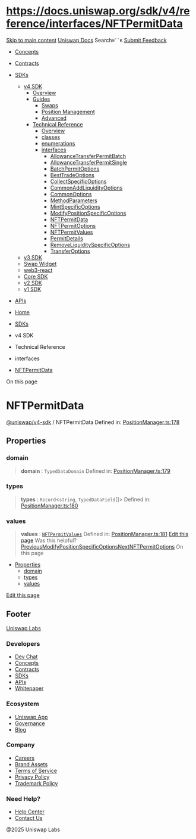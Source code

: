 # https://docs.uniswap.org/sdk/v4/reference/interfaces/NFTPermitData

[Skip to main content](https://docs.uniswap.org/sdk/v4/reference/interfaces/NFTPermitData#__docusaurus_skipToContent_fallback)
[Uniswap Docs](https://docs.uniswap.org/)
Search`⌘``K`
[Submit Feedback](https://docs.google.com/forms/d/e/1FAIpQLSdjSkZam8KiatL9XACRVxCHjDJjaPGbls77PCXDKFn4JwykXg/viewform)
  * [Concepts](https://docs.uniswap.org/concepts/overview)
  * [Contracts](https://docs.uniswap.org/contracts/v4/overview)
  * [SDKs](https://docs.uniswap.org/sdk/v4/overview)
    * [v4 SDK](https://docs.uniswap.org/sdk/v4/reference/interfaces/NFTPermitData)
      * [Overview](https://docs.uniswap.org/sdk/v4/overview)
      * [Guides](https://docs.uniswap.org/sdk/v4/reference/interfaces/NFTPermitData)
        * [Swaps](https://docs.uniswap.org/sdk/v4/reference/interfaces/NFTPermitData)
        * [Position Management](https://docs.uniswap.org/sdk/v4/reference/interfaces/NFTPermitData)
        * [Advanced](https://docs.uniswap.org/sdk/v4/reference/interfaces/NFTPermitData)
      * [Technical Reference](https://docs.uniswap.org/sdk/v4/reference/interfaces/NFTPermitData)
        * [Overview](https://docs.uniswap.org/sdk/v4/reference/overview)
        * [classes](https://docs.uniswap.org/sdk/v4/reference/interfaces/NFTPermitData)
        * [enumerations](https://docs.uniswap.org/sdk/v4/reference/interfaces/NFTPermitData)
        * [interfaces](https://docs.uniswap.org/sdk/v4/reference/interfaces/NFTPermitData)
          * [AllowanceTransferPermitBatch](https://docs.uniswap.org/sdk/v4/reference/interfaces/AllowanceTransferPermitBatch)
          * [AllowanceTransferPermitSingle](https://docs.uniswap.org/sdk/v4/reference/interfaces/AllowanceTransferPermitSingle)
          * [BatchPermitOptions](https://docs.uniswap.org/sdk/v4/reference/interfaces/BatchPermitOptions)
          * [BestTradeOptions](https://docs.uniswap.org/sdk/v4/reference/interfaces/BestTradeOptions)
          * [CollectSpecificOptions](https://docs.uniswap.org/sdk/v4/reference/interfaces/CollectSpecificOptions)
          * [CommonAddLiquidityOptions](https://docs.uniswap.org/sdk/v4/reference/interfaces/CommonAddLiquidityOptions)
          * [CommonOptions](https://docs.uniswap.org/sdk/v4/reference/interfaces/CommonOptions)
          * [MethodParameters](https://docs.uniswap.org/sdk/v4/reference/interfaces/MethodParameters)
          * [MintSpecificOptions](https://docs.uniswap.org/sdk/v4/reference/interfaces/MintSpecificOptions)
          * [ModifyPositionSpecificOptions](https://docs.uniswap.org/sdk/v4/reference/interfaces/ModifyPositionSpecificOptions)
          * [NFTPermitData](https://docs.uniswap.org/sdk/v4/reference/interfaces/NFTPermitData)
          * [NFTPermitOptions](https://docs.uniswap.org/sdk/v4/reference/interfaces/NFTPermitOptions)
          * [NFTPermitValues](https://docs.uniswap.org/sdk/v4/reference/interfaces/NFTPermitValues)
          * [PermitDetails](https://docs.uniswap.org/sdk/v4/reference/interfaces/PermitDetails)
          * [RemoveLiquiditySpecificOptions](https://docs.uniswap.org/sdk/v4/reference/interfaces/RemoveLiquiditySpecificOptions)
          * [TransferOptions](https://docs.uniswap.org/sdk/v4/reference/interfaces/TransferOptions)
    * [v3 SDK](https://docs.uniswap.org/sdk/v4/reference/interfaces/NFTPermitData)
    * [Swap Widget](https://docs.uniswap.org/sdk/v4/reference/interfaces/NFTPermitData)
    * [web3-react](https://docs.uniswap.org/sdk/v4/reference/interfaces/NFTPermitData)
    * [Core SDK](https://docs.uniswap.org/sdk/v4/reference/interfaces/NFTPermitData)
    * [v2 SDK](https://docs.uniswap.org/sdk/v4/reference/interfaces/NFTPermitData)
    * [v1 SDK](https://docs.uniswap.org/sdk/v4/reference/interfaces/NFTPermitData)
  * [APIs](https://docs.uniswap.org/api/subgraph/overview)


  * [Home](https://docs.uniswap.org/)
  * [SDKs](https://docs.uniswap.org/sdk/v4/overview)
  * v4 SDK
  * Technical Reference
  * interfaces
  * [NFTPermitData](https://docs.uniswap.org/sdk/v4/reference/interfaces/NFTPermitData)


On this page
# NFTPermitData
[@uniswap/v4-sdk](https://docs.uniswap.org/sdk/v4/reference/overview) / NFTPermitData
Defined in: [PositionManager.ts:178](https://github.com/Uniswap/sdks/blob/9cf6edb2df79338ae58f7ea7ca979c35a8a9bd56/sdks/v4-sdk/src/PositionManager.ts#L178)
## Properties[​](https://docs.uniswap.org/sdk/v4/reference/interfaces/NFTPermitData#properties "Direct link to Properties")
### domain[​](https://docs.uniswap.org/sdk/v4/reference/interfaces/NFTPermitData#domain "Direct link to domain")
> **domain** : `TypedDataDomain`
Defined in: [PositionManager.ts:179](https://github.com/Uniswap/sdks/blob/9cf6edb2df79338ae58f7ea7ca979c35a8a9bd56/sdks/v4-sdk/src/PositionManager.ts#L179)
### types[​](https://docs.uniswap.org/sdk/v4/reference/interfaces/NFTPermitData#types "Direct link to types")
> **types** : `Record`<`string`, `TypedDataField`[]>
Defined in: [PositionManager.ts:180](https://github.com/Uniswap/sdks/blob/9cf6edb2df79338ae58f7ea7ca979c35a8a9bd56/sdks/v4-sdk/src/PositionManager.ts#L180)
### values[​](https://docs.uniswap.org/sdk/v4/reference/interfaces/NFTPermitData#values "Direct link to values")
> **values** : [`NFTPermitValues`](https://docs.uniswap.org/sdk/v4/reference/interfaces/NFTPermitValues)
Defined in: [PositionManager.ts:181](https://github.com/Uniswap/sdks/blob/9cf6edb2df79338ae58f7ea7ca979c35a8a9bd56/sdks/v4-sdk/src/PositionManager.ts#L181)
[Edit this page](https://github.com/uniswap/uniswap-docs/tree/main/docs/sdk/v4/reference/interfaces/NFTPermitData.md)
Was this helpful?
[PreviousModifyPositionSpecificOptions](https://docs.uniswap.org/sdk/v4/reference/interfaces/ModifyPositionSpecificOptions)[NextNFTPermitOptions](https://docs.uniswap.org/sdk/v4/reference/interfaces/NFTPermitOptions)
On this page
  * [Properties](https://docs.uniswap.org/sdk/v4/reference/interfaces/NFTPermitData#properties)
    * [domain](https://docs.uniswap.org/sdk/v4/reference/interfaces/NFTPermitData#domain)
    * [types](https://docs.uniswap.org/sdk/v4/reference/interfaces/NFTPermitData#types)
    * [values](https://docs.uniswap.org/sdk/v4/reference/interfaces/NFTPermitData#values)


[Edit this page](https://github.com/uniswap/uniswap-docs/tree/main/docs/sdk/v4/reference/interfaces/NFTPermitData.md)
## Footer
[Uniswap Labs](https://docs.uniswap.org/)
### Developers
  * [Dev Chat](https://discord.com/invite/uniswap)
  * [Concepts](https://docs.uniswap.org/concepts/overview)
  * [Contracts](https://docs.uniswap.org/contracts/v4/overview)
  * [SDKs](https://docs.uniswap.org/sdk/v4/overview)
  * [APIs](https://docs.uniswap.org/api/subgraph/overview)
  * [Whitepaper](https://app.uniswap.org/whitepaper-v4.pdf)


### Ecosystem
  * [Uniswap App](https://app.uniswap.org/)
  * [Governance](https://www.uniswapfoundation.org/governance)
  * [Blog](https://blog.uniswap.org/)


### Company
  * [Careers](https://boards.greenhouse.io/uniswaplabs)
  * [Brand Assets](https://github.com/Uniswap/brand-assets/raw/main/Uniswap%20Brand%20Assets.zip)
  * [Terms of Service](https://support.uniswap.org/hc/en-us/articles/30935100859661-Uniswap-Labs-Terms-of-Service)
  * [Privacy Policy](https://support.uniswap.org/hc/en-us/articles/30934457771405-Uniswap-Labs-Privacy-Policy)
  * [Trademark Policy](https://support.uniswap.org/hc/en-us/articles/30934762216973-Uniswap-Labs-Trademark-Guidelines)


### Need Help?
  * [Help Center](https://support.uniswap.org/)
  * [Contact Us](https://support.uniswap.org/hc/en-us/requests/new)


@2025 Uniswap Labs
[](https://github.com/uniswap/uniswap-docs)[](https://twitter.com/Uniswap)[](https://discord.com/invite/uniswap)
